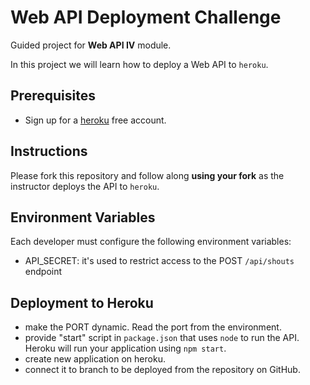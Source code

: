 # Web API Deployment Challenge

Guided project for **Web API IV** module.

In this project we will learn how to deploy a Web API to `heroku`.

## Prerequisites

- Sign up for a [heroku](https://www.heroku.com/) free account.

## Instructions

Please fork this repository and follow along **using your fork** as the instructor deploys the API to `heroku`.


## Environment Variables

Each developer must configure the following environment variables:

- API_SECRET: it's used to restrict access to the POST `/api/shouts` endpoint

## Deployment to Heroku

- make the PORT dynamic. Read the port from the environment.
- provide "start" script in `package.json` that uses `node` to run the API. Heroku will run your application using `npm start`.
- create new application on heroku.
- connect it to branch to be deployed from the repository on GitHub.
